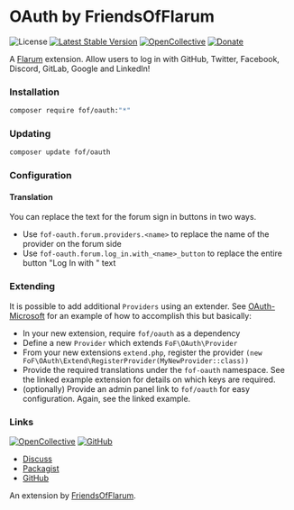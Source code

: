 # OAuth by FriendsOfFlarum

![License](https://img.shields.io/badge/license-MIT-blue.svg) [![Latest Stable Version](https://img.shields.io/packagist/v/fof/oauth.svg)](https://packagist.org/packages/fof/oauth) [![OpenCollective](https://img.shields.io/badge/opencollective-fof-blue.svg)](https://opencollective.com/fof/donate) [![Donate](https://img.shields.io/badge/donate-datitisev-important.svg)](https://datitisev.me/donate)


A [Flarum](http://flarum.org) extension. Allow users to log in with GitHub, Twitter, Facebook, Discord, GitLab, Google and LinkedIn!

### Installation

```sh
composer require fof/oauth:"*"
```

### Updating

```sh
composer update fof/oauth
```


### Configuration

#### Translation

You can replace the text for the forum sign in buttons in two ways.
- Use `fof-oauth.forum.providers.<name>` to replace the name of the provider on the forum side
- Use `fof-oauth.forum.log_in.with_<name>_button` to replace the entire button "Log In with <name>" text

### Extending

It is possible to add additional `Providers` using an extender. See [OAuth-Microsoft](https://github.com/imorland/oauth-microsoft) for an example of how to accomplish this but basically:

- In your new extension, require `fof/oauth` as a dependency
- Define a new `Provider` which extends `FoF\OAuth\Provider`
- From your new extensions `extend.php`, register the provider `(new FoF\OAuth\Extend\RegisterProvider(MyNewProvider::class))`
- Provide the required translations under the `fof-oauth` namespace. See the linked example extension for details on which keys are required.
- (optionally) Provide an admin panel link to `fof/oauth` for easy configuration. Again, see the linked example.

### Links

[![OpenCollective](https://img.shields.io/badge/donate-friendsofflarum-44AEE5?style=for-the-badge&logo=open-collective)](https://opencollective.com/fof/donate) [![GitHub](https://img.shields.io/badge/donate-datitisev-ea4aaa?style=for-the-badge&logo=github)](https://datitisev.me/donate/github)

- [Discuss](https://discuss.flarum.org/d/25182)
- [Packagist](https://packagist.org/packages/fof/oauth)
- [GitHub](https://github.com/FriendsOfFlarum/oauth)

An extension by [FriendsOfFlarum](https://github.com/FriendsOfFlarum).
